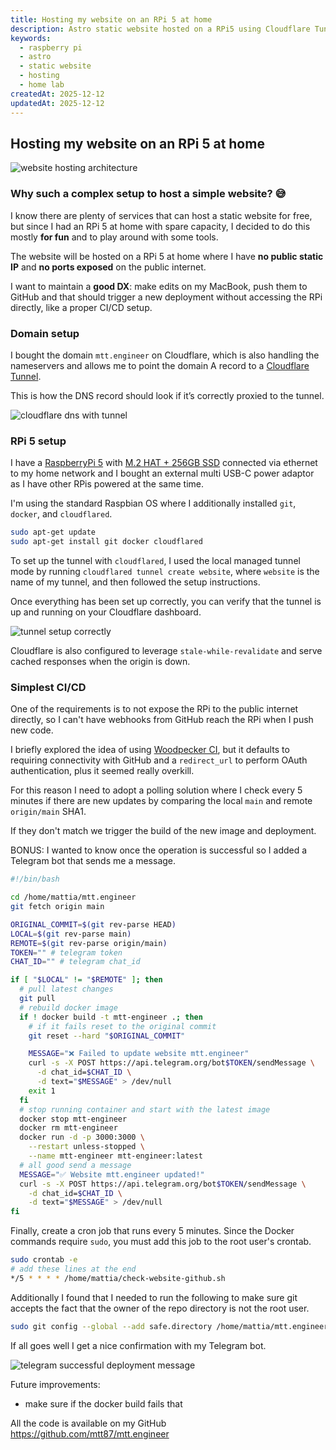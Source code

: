 ```yaml
---
title: Hosting my website on an RPi 5 at home
description: Astro static website hosted on a RPi5 using Cloudflare Tunnel.
keywords:
  - raspberry pi
  - astro
  - static website
  - hosting
  - home lab
createdAt: 2025-12-12
updatedAt: 2025-12-12
---
```


## Hosting my website on an RPi 5 at home

<img alt="website hosting architecture" src="/images/website_hosting_rpi.png" />

### Why such a complex setup to host a simple website? 😅

I know there are plenty of services that can host a static website for free, but since I had an RPi 5 at home with spare capacity, I decided to do this mostly **for fun** and to play around with some tools.

The website will be hosted on a RPi 5 at home where I have **no public static IP** and **no ports exposed** on the public internet.

I want to maintain a **good DX**: make edits on my MacBook, push them to GitHub and that should trigger a new deployment without accessing the RPi directly, like a proper CI/CD setup.

### Domain setup

I bought the domain `mtt.engineer` on Cloudflare, which is also handling the nameservers and allows me to point the domain A record to a [Cloudflare Tunnel](https://developers.cloudflare.com/cloudflare-one/connections/connect-networks/).

This is how the DNS record should look if it’s correctly proxied to the tunnel.

<img alt="cloudflare dns with tunnel" src="/images/cloudflare_dns_tunnel.png" />

### RPi 5 setup

I have a [RaspberryPi 5](https://www.raspberrypi.com/products/raspberry-pi-5/) with [M.2 HAT + 256GB SSD](https://www.raspberrypi.com/products/ssd-kit/) connected via ethernet to my home network and I bought an external multi USB-C power adaptor as I have other RPis powered at the same time.

I'm using the standard Raspbian OS where I additionally installed `git`, `docker`, and `cloudflared`.

```sh
sudo apt-get update
sudo apt-get install git docker cloudflared
```

To set up the tunnel with `cloudflared`, I used the local managed tunnel mode by running `cloudflared tunnel create website`, where `website` is the name of my tunnel, and then followed the setup instructions.

Once everything has been set up correctly, you can verify that the tunnel is up and running on your Cloudflare dashboard.

<img alt="tunnel setup correctly" src="/images/tunnel_setup_correctly.png" />

Cloudflare is also configured to leverage `stale-while-revalidate` and serve cached responses when the origin is down.

### Simplest CI/CD

One of the requirements is to not expose the RPi to the public internet directly, so I can't have webhooks from GitHub reach the RPi when I push new code.

I briefly explored the idea of using [Woodpecker CI](https://woodpecker-ci.org), but it defaults to requiring connectivity with GitHub and a `redirect_url` to perform OAuth authentication, plus it seemed really overkill.

For this reason I need to adopt a polling solution where I check every 5 minutes if there are new updates by comparing the local `main` and remote `origin/main` SHA1.

If they don't match we trigger the build of the new image and deployment.

BONUS: I wanted to know once the operation is successful so I added a Telegram bot that sends me a message.

```bash
#!/bin/bash

cd /home/mattia/mtt.engineer
git fetch origin main

ORIGINAL_COMMIT=$(git rev-parse HEAD)
LOCAL=$(git rev-parse main)
REMOTE=$(git rev-parse origin/main)
TOKEN="" # telegram token
CHAT_ID="" # telegram chat_id

if [ "$LOCAL" != "$REMOTE" ]; then
  # pull latest changes
  git pull
  # rebuild docker image
  if ! docker build -t mtt-engineer .; then
    # if it fails reset to the original commit
    git reset --hard "$ORIGINAL_COMMIT"

    MESSAGE="❌ Failed to update website mtt.engineer"
    curl -s -X POST https://api.telegram.org/bot$TOKEN/sendMessage \
      -d chat_id=$CHAT_ID \
      -d text="$MESSAGE" > /dev/null
    exit 1
  fi
  # stop running container and start with the latest image
  docker stop mtt-engineer
  docker rm mtt-engineer
  docker run -d -p 3000:3000 \
    --restart unless-stopped \
    --name mtt-engineer mtt-engineer:latest
  # all good send a message
  MESSAGE="✅ Website mtt.engineer updated!"
  curl -s -X POST https://api.telegram.org/bot$TOKEN/sendMessage \
    -d chat_id=$CHAT_ID \
    -d text="$MESSAGE" > /dev/null
fi
```

Finally, create a cron job that runs every 5 minutes. Since the Docker commands require `sudo`, you must add this job to the root user's crontab.

```sh
sudo crontab -e
# add these lines at the end
*/5 * * * * /home/mattia/check-website-github.sh
```

Additionally I found that I needed to run the following to make sure git accepts the fact that the owner of the repo directory is not the root user.

```sh
sudo git config --global --add safe.directory /home/mattia/mtt.engineer
```

If all goes well I get a nice confirmation with my Telegram bot.

<img alt="telegram successful deployment message" src="/images/telegram_bot_success.png" />

Future improvements:

- make sure if the docker build fails that

All the code is available on my GitHub https://github.com/mtt87/mtt.engineer
